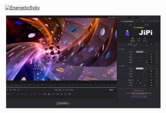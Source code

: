 <!-- +++ DO NOT REMOVE THIS COMMENT +++ DO NOT ADD OR EDIT ANY TEXT BEFORE THIS LINE +++ IT WOULD BE A REALLY BAD IDEA +++ -->

[![Energeticflyby](https://user-images.githubusercontent.com/78935215/204669901-f1eda61f-dcf6-4506-85a0-9c41f3ff9944.gif)](Energeticflyby.fuse)

[![Thumbnail](Energeticflyby.png)](https://www.shadertoy.com/view/csjGDD "View on Shadertoy.com")

<!-- +++ DO NOT REMOVE THIS COMMENT +++ DO NOT EDIT ANY TEXT THAT COMES AFTER THIS LINE +++ TRUST ME: JUST DON'T DO IT +++ -->
